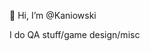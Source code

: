 👋 Hi, I’m @Kaniowski

I do QA stuff/game design/misc

<!---
Kaniowski/Kaniowski is a ✨ special ✨ repository because its `README.md` (this file) appears on your GitHub profile.
You can click the Preview link to take a look at your changes.
--->
